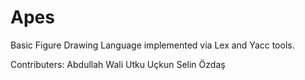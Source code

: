 # Apes
Basic Figure Drawing Language implemented via Lex and Yacc tools.

Contributers:
Abdullah Wali
Utku Uçkun
Selin Özdaş
